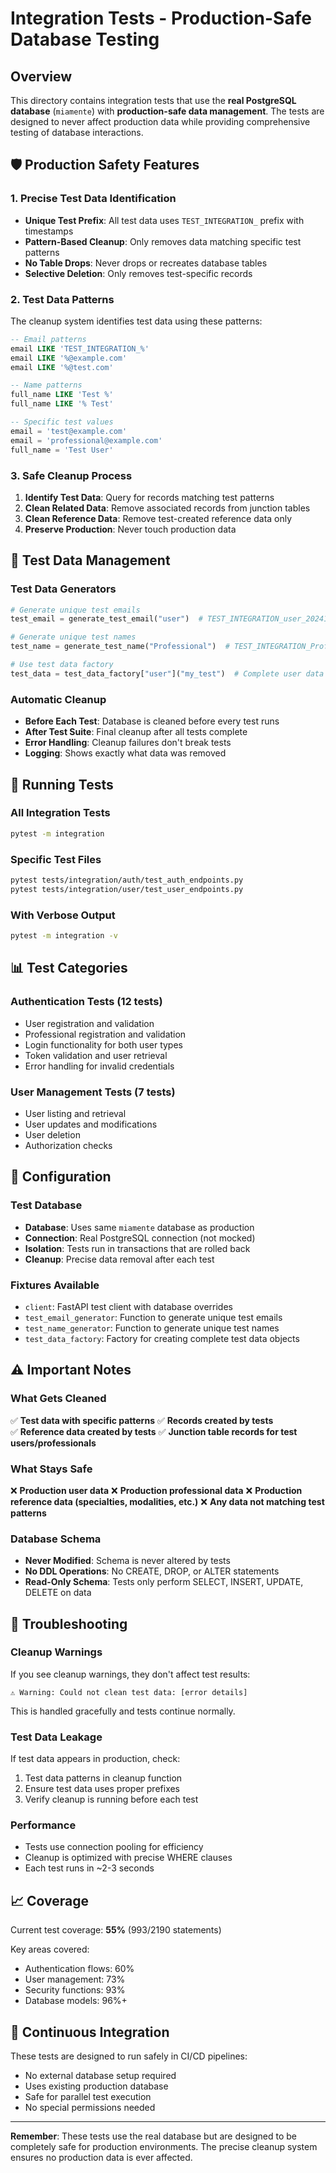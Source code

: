 # Integration Tests - Production-Safe Database Testing

## Overview

This directory contains integration tests that use the **real PostgreSQL database** (`miamente`) with **production-safe data management**. The tests are designed to never affect production data while providing comprehensive testing of database interactions.

## 🛡️ Production Safety Features

### 1. **Precise Test Data Identification**

- **Unique Test Prefix**: All test data uses `TEST_INTEGRATION_` prefix with timestamps
- **Pattern-Based Cleanup**: Only removes data matching specific test patterns
- **No Table Drops**: Never drops or recreates database tables
- **Selective Deletion**: Only removes test-specific records

### 2. **Test Data Patterns**

The cleanup system identifies test data using these patterns:

```sql
-- Email patterns
email LIKE 'TEST_INTEGRATION_%'
email LIKE '%@example.com'
email LIKE '%@test.com'

-- Name patterns
full_name LIKE 'Test %'
full_name LIKE '% Test'

-- Specific test values
email = 'test@example.com'
email = 'professional@example.com'
full_name = 'Test User'
```

### 3. **Safe Cleanup Process**

1. **Identify Test Data**: Query for records matching test patterns
2. **Clean Related Data**: Remove associated records from junction tables
3. **Clean Reference Data**: Remove test-created reference data only
4. **Preserve Production**: Never touch production data

## 🧪 Test Data Management

### Test Data Generators

```python
# Generate unique test emails
test_email = generate_test_email("user")  # TEST_INTEGRATION_user_20241201_143022@example.com

# Generate unique test names
test_name = generate_test_name("Professional")  # TEST_INTEGRATION_Professional_20241201_143022

# Use test data factory
test_data = test_data_factory["user"]("my_test")  # Complete user data with unique identifiers
```

### Automatic Cleanup

- **Before Each Test**: Database is cleaned before every test runs
- **After Test Suite**: Final cleanup after all tests complete
- **Error Handling**: Cleanup failures don't break tests
- **Logging**: Shows exactly what data was removed

## 🚀 Running Tests

### All Integration Tests

```bash
pytest -m integration
```

### Specific Test Files

```bash
pytest tests/integration/auth/test_auth_endpoints.py
pytest tests/integration/user/test_user_endpoints.py
```

### With Verbose Output

```bash
pytest -m integration -v
```

## 📊 Test Categories

### Authentication Tests (12 tests)

- User registration and validation
- Professional registration and validation
- Login functionality for both user types
- Token validation and user retrieval
- Error handling for invalid credentials

### User Management Tests (7 tests)

- User listing and retrieval
- User updates and modifications
- User deletion
- Authorization checks

## 🔧 Configuration

### Test Database

- **Database**: Uses same `miamente` database as production
- **Connection**: Real PostgreSQL connection (not mocked)
- **Isolation**: Tests run in transactions that are rolled back
- **Cleanup**: Precise data removal after each test

### Fixtures Available

- `client`: FastAPI test client with database overrides
- `test_email_generator`: Function to generate unique test emails
- `test_name_generator`: Function to generate unique test names
- `test_data_factory`: Factory for creating complete test data objects

## ⚠️ Important Notes

### What Gets Cleaned

✅ **Test data with specific patterns**
✅ **Records created by tests**  
✅ **Reference data created by tests**
✅ **Junction table records for test users/professionals**

### What Stays Safe

❌ **Production user data**
❌ **Production professional data**
❌ **Production reference data (specialties, modalities, etc.)**
❌ **Any data not matching test patterns**

### Database Schema

- **Never Modified**: Schema is never altered by tests
- **No DDL Operations**: No CREATE, DROP, or ALTER statements
- **Read-Only Schema**: Tests only perform SELECT, INSERT, UPDATE, DELETE on data

## 🐛 Troubleshooting

### Cleanup Warnings

If you see cleanup warnings, they don't affect test results:

```
⚠️ Warning: Could not clean test data: [error details]
```

This is handled gracefully and tests continue normally.

### Test Data Leakage

If test data appears in production, check:

1. Test data patterns in cleanup function
2. Ensure test data uses proper prefixes
3. Verify cleanup is running before each test

### Performance

- Tests use connection pooling for efficiency
- Cleanup is optimized with precise WHERE clauses
- Each test runs in ~2-3 seconds

## 📈 Coverage

Current test coverage: **55%** (993/2190 statements)

Key areas covered:

- Authentication flows: 60%
- User management: 73%
- Security functions: 93%
- Database models: 96%+

## 🔄 Continuous Integration

These tests are designed to run safely in CI/CD pipelines:

- No external database setup required
- Uses existing production database
- Safe for parallel test execution
- No special permissions needed

---

**Remember**: These tests use the real database but are designed to be completely safe for production environments. The precise cleanup system ensures no production data is ever affected.
